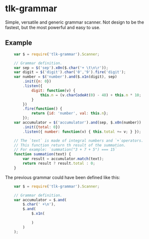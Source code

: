 # tlk-grammar
Simple, versatile and generic grammar scanner.
Not design to be the fastest, but the most powerful and easy to use.

## Example

```javascript
    var $ = require('tlk-grammar').Scanner;

    // Grammar definition.
    var sep = $('sep').x0n($.char('+ \t\n\r'));
    var digit = $('digit').char('0','9').fire('digit');
    var number = $('number').and($.x1n(digit), sep)
        .init({n: 0})
        .listen({
            digit: function(v) {
                this.n = (v.charCodeAt(0) - 48) + this.n * 10;
            }
        })
        .fire(function() {
            return {id: 'number', val: this.n};
        });
    var accumulator = $('accumulator').and(sep, $.x0n(number))
        .init({total: 0})
        .listen({ number: function(v) { this.total += v; } });

    // The `text` is made of integral numbers and `+`operators.
    // This function return th result of the summation.
    // For example: `summation("3 + 7 + 5") === 15`
    function summation(text) {
        var result = accumulator.match(text);
        return result ? result.total : 0;
    }
```

The previous grammar could have been defined like this:

```javascript
    var $ = require('tlk-grammar').Scanner;

    // Grammar definition.
    var accumulator = $.and(
        $.char(' +\n'),
        $.and(
            $.x1n(
                     
            )
        )
    );
```


